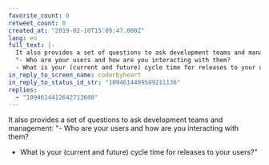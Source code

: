 ```yaml
---
favorite_count: 0
retweet_count: 0
created_at: "2019-02-10T15:09:47.000Z"
lang: en
full_text: |-
  It also provides a set of questions to ask development teams and management:
  "- Who are your users and how are you interacting with them?
  - What is your (current and future) cycle time for releases to your users?"
in_reply_to_screen_name: coderbyheart
in_reply_to_status_id_str: "1094614409589211136"
replies:
  - "1094614412642713600"
---
```


It also provides a set of questions to ask development teams and management: "-
Who are your users and how are you interacting with them?

- What is your (current and future) cycle time for releases to your users?"
